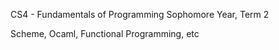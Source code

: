 CS4 - Fundamentals of Programming
Sophomore Year, Term 2


Scheme, Ocaml, Functional Programming, etc
